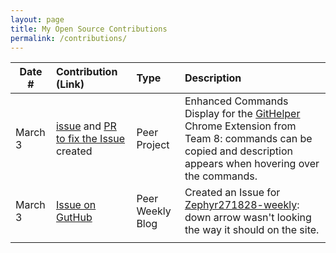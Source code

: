 ```yaml
---
layout: page
title: My Open Source Contributions
permalink: /contributions/
---
```


<!--
Type of the contribution should be "Wikipedia edit", "OpenStreet Map feature", "Documentation", "Course website", "Blog",
"Browser Add-on", etc.

The description should include a brief summary of what you did.

The link should bring us to a public page that shows your contribution. 

Replace the first row with your own contribution. 

-->





| Date #       | Contribution (Link)  | Type  | Description |
|---|:---|:---|:---|
| March 3   | [issue](https://github.com/danny031103/OSSD_group_Extension/issues/1) and [PR to fix the Issue](https://github.com/danny031103/OSSD_group_Extension/pull/2) created    | Peer Project    |   Enhanced Commands Display for the [GitHelper](https://github.com/danny031103/OSSD_group_Extension) Chrome Extension from Team 8: commands can be copied and description appears when hovering over the commands.   |
|   March 3  |  [Issue on GutHub](https://github.com/ossd-s25/Zephyr271828-weekly/issues/2)   |  Peer Weekly Blog   |  Created an Issue for [Zephyr271828-weekly](https://github.com/ossd-s25/Zephyr271828-weekly): down arrow wasn't looking the way it should on the site.    |
|     |     |     |      |
